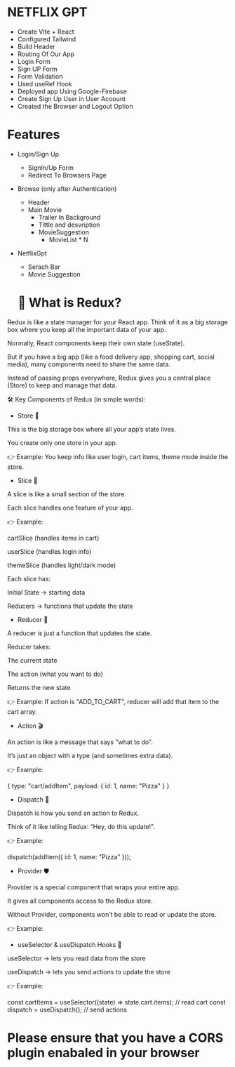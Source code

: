 # NETFLIX GPT 

- Create Vite + React
- Configured Tailwind
- Build Header
- Routing Of Our App
- Login Form
- Sign UP Form
- Form Validation
- Used useRef Hook
- Deployed app Using Google-Firebase
- Create Sign Up User in User Acoount
- Created the Browser and Logout Option

# Features

- Login/Sign Up 
   - SignIn/Up Form
   - Redirect To Browsers Page

- Browse (only after Authentication)
  - Header
  - Main Movie
    - Trailer In Background
    - Tittle and desvription
    - MovieSuggestion
      - MovieList * N

- NetflixGpt
  - Serach Bar
  - Movie Suggestion

  # 🚀 What is Redux?

Redux is like a state manager for your React app.
Think of it as a big storage box where you keep all the important data of your app.

Normally, React components keep their own state (useState).

But if you have a big app (like a food delivery app, shopping cart, social media), many components need to share the same data.

Instead of passing props everywhere, Redux gives you a central place (Store) to keep and manage that data.

🛠 Key Components of Redux (in simple words):

- Store 🏪

This is the big storage box where all your app’s state lives.

You create only one store in your app.

👉 Example: You keep info like user login, cart items, theme mode inside the store.

- Slice 🍰

A slice is like a small section of the store.

Each slice handles one feature of your app.

👉 Example:

cartSlice (handles items in cart)

userSlice (handles login info)

themeSlice (handles light/dark mode)

Each slice has:

Initial State → starting data

Reducers → functions that update the state

- Reducer 🔄

A reducer is just a function that updates the state.

Reducer takes:

The current state

The action (what you want to do)

Returns the new state

👉 Example:
If action is "ADD_TO_CART", reducer will add that item to the cart array.

- Action 🎬

An action is like a message that says "what to do".

It’s just an object with a type (and sometimes extra data).

👉 Example:

{ type: "cart/addItem", payload: { id: 1, name: "Pizza" } }


- Dispatch 📢

Dispatch is how you send an action to Redux.

Think of it like telling Redux: “Hey, do this update!”.

👉 Example:

dispatch(addItem({ id: 1, name: "Pizza" }));


- Provider 🛡

Provider is a special component that wraps your entire app.

It gives all components access to the Redux store.

Without Provider, components won’t be able to read or update the store.

👉 Example:

<Provider store={store}>
   <App />
</Provider>


- useSelector & useDispatch Hooks 🎣

useSelector → lets you read data from the store

useDispatch → lets you send actions to update the store

👉 Example:

const cartItems = useSelector((state) => state.cart.items); // read cart
const dispatch = useDispatch(); // send actions





# Please ensure that you have a CORS plugin enabaled in your browser